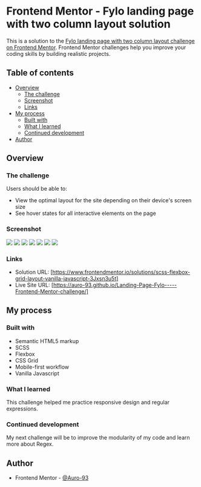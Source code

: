 # Frontend Mentor - Fylo landing page with two column layout solution

This is a solution to the [Fylo landing page with two column layout challenge on Frontend Mentor](https://www.frontendmentor.io/challenges/fylo-landing-page-with-two-column-layout-5ca5ef041e82137ec91a50f5). Frontend Mentor challenges help you improve your coding skills by building realistic projects. 

## Table of contents

- [Overview](#overview)
  - [The challenge](#the-challenge)
  - [Screenshot](#screenshot)
  - [Links](#links)
- [My process](#my-process)
  - [Built with](#built-with)
  - [What I learned](#what-i-learned)
  - [Continued development](#continued-development)
- [Author](#author)



## Overview

### The challenge

Users should be able to:

- View the optimal layout for the site depending on their device's screen size
- See hover states for all interactive elements on the page

### Screenshot

![](my-screenshots/375px.jpg)
![](my-screenshots/1440px.jpg)
![](my-screenshots/hero-active-states.jpg)
![](my-screenshots/section1-active-states.png)
![](my-screenshots/section2-active-states.png)
![](my-screenshots/footer-active-states1.png)
![](my-screenshots/footer-active-states2.png)




### Links

- Solution URL: [https://www.frontendmentor.io/solutions/scss-flexbox-grid-layout-vanilla-javascript-3Jxsn3u5t]
- Live Site URL: [https://auro-93.github.io/Landing-Page-Fylo-----Frontend-Mentor-challenge/]

## My process

### Built with

- Semantic HTML5 markup
- SCSS
- Flexbox
- CSS Grid
- Mobile-first workflow
- Vanilla Javascript



### What I learned

This challenge helped me practice responsive design and regular expressions.

### Continued development

My next challenge will be to improve the modularity of my code and learn more about Regex. 



## Author

- Frontend Mentor - [@Auro-93](https://www.frontendmentor.io/profile/Auro-93)




